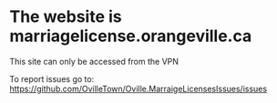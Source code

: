 # The website is marriagelicense.orangeville.ca

This site can only be accessed from the VPN

To report issues go to: https://github.com/OvilleTown/Oville.MarraigeLicensesIssues/issues
